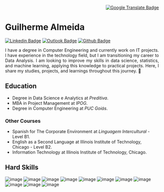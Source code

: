 <p align="right">
  <a href="https://github.com/guialmeidan/guialmeidan/blob/main/README-pt.md">
    <img src="https://img.shields.io/badge/PORTUGUESE-4285F4?style=flat&logo=googletranslate&logoColor=white" alt="Google Translate Badge">
  </a>
</p>

# Guilherme Almeida
[![Linkedin Badge](https://img.shields.io/badge/-LinkedIn-blue?style=for-the-badge&logo=Linkedin&logoColor=white&link=https:https://www.linkedin.com/in/guilherme-nascimento-961729117/)](https://www.linkedin.com/in/guilherme-nascimento-961729117/)
[![Outlook Badge](https://img.shields.io/badge/Gmail-D14836?style=for-the-badge&logo=gmail&logoColor=white&link=mailto:guilhermedialmeida@gmail.com)](mailto:guilhermedialmeida@gmail.com)
[![Github Badge](https://img.shields.io/badge/GitHub-100000?style=for-the-badge&logo=github&logoColor=white&link=https://github.com/guialmeidan)](https://github.com/guialmeidan)

<p align="justify">
I have a degree in Computer Engineering and currently work on IT projects. I have experience in the technology field, but I am transitioning my career to Data Analysis. I am looking to improve my skills in data science, statistics, and machine learning, applying this knowledge to practical projects.
Here, I share my studies, projects, and learnings throughout this journey. 🚀
</p>

## Education
- Degree in Data Science e Analytics at _Preditiva_.
- MBA in Project Management at _IPOG_. 
- Degree in Computer Engineering at _PUC Goiás_.

### Other Courses
- Spanish for The Corporate Environment at _Linguagem Intercultural_ - Level B1.
- English as a Second Language at Illinois Institute of Technology, Chicago - Level B2.
- Information Technology at Illinois Institute of Technology, Chicago.

## Hard Skills
![image](https://img.shields.io/badge/Python-3776AB?style=for-the-badge&logo=python&logoColor=white)
![image](https://img.shields.io/badge/sql-4169e1?style=for-the-badge&logo=postgresql&logoColor=white)
![image](https://img.shields.io/badge/PowerBI-F2C811?style=for-the-badge&logo=PowerBI%20BI&logoColor=white)
![image](https://img.shields.io/badge/C%23-239120?style=for-the-badge&logo=unity&logoColor=white)
![image](https://img.shields.io/badge/-C++-blue?style=for-the-badge&logo=cplusplus&logoColor=white)
![image](https://shields.io/badge/-PHP-3776AB?style=for-the-badge&logo=php&logoColor=white)
![image](https://img.shields.io/badge/Html-F05032?style=for-the-badge&logo=html&logoColor=white)
![image](https://img.shields.io/badge/Jupyter-F37626.svg?&style=for-the-badge&logo=Jupyter&logoColor=white)
![image](https://img.shields.io/badge/Colab-F9AB00?style=for-the-badge&logo=googlecolab&color=525252)
![image](https://img.shields.io/badge/Jira-0052CC?style=for-the-badge&logo=Jira&logoColor=white)
![image](https://img.shields.io/badge/Git-F05032?style=for-the-badge&logo=git&logoColor=white)
